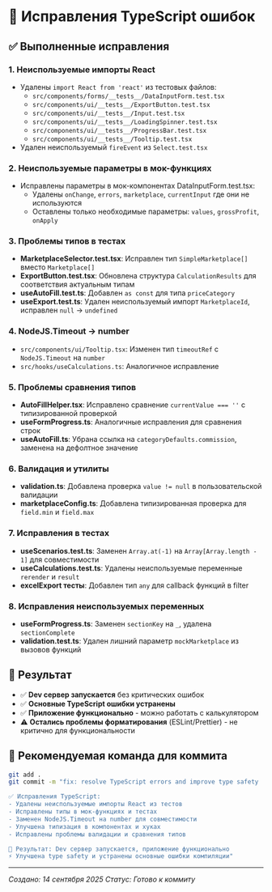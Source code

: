 # 🔧 Исправления TypeScript ошибок

## ✅ Выполненные исправления

### 1. **Неиспользуемые импорты React**
- Удалены `import React from 'react'` из тестовых файлов:
  - `src/components/forms/__tests__/DataInputForm.test.tsx`
  - `src/components/ui/__tests__/ExportButton.test.tsx`
  - `src/components/ui/__tests__/Input.test.tsx`
  - `src/components/ui/__tests__/LoadingSpinner.test.tsx`
  - `src/components/ui/__tests__/ProgressBar.test.tsx`
  - `src/components/ui/__tests__/Tooltip.test.tsx`
- Удален неиспользуемый `fireEvent` из `Select.test.tsx`

### 2. **Неиспользуемые параметры в мок-функциях**
- Исправлены параметры в мок-компонентах DataInputForm.test.tsx:
  - Удалены `onChange`, `errors`, `marketplace`, `currentInput` где они не используются
  - Оставлены только необходимые параметры: `values`, `grossProfit`, `onApply`

### 3. **Проблемы типов в тестах**
- **MarketplaceSelector.test.tsx**: Исправлен тип `SimpleMarketplace[]` вместо `Marketplace[]`
- **ExportButton.test.tsx**: Обновлена структура `CalculationResults` для соответствия актуальным типам
- **useAutoFill.test.ts**: Добавлен `as const` для типа `priceCategory`
- **useExport.test.ts**: Удален неиспользуемый импорт `MarketplaceId`, исправлен `null` → `undefined`

### 4. **NodeJS.Timeout → number**
- `src/components/ui/Tooltip.tsx`: Изменен тип `timeoutRef` с `NodeJS.Timeout` на `number`
- `src/hooks/useCalculations.ts`: Аналогичное исправление

### 5. **Проблемы сравнения типов**
- **AutoFillHelper.tsx**: Исправлено сравнение `currentValue === ''` с типизированной проверкой
- **useFormProgress.ts**: Аналогичные исправления для сравнения строк
- **useAutoFill.ts**: Убрана ссылка на `categoryDefaults.commission`, заменена на дефолтное значение

### 6. **Валидация и утилиты**
- **validation.ts**: Добавлена проверка `value != null` в пользовательской валидации
- **marketplaceConfig.ts**: Добавлена типизированная проверка для `field.min` и `field.max`

### 7. **Исправления в тестах**
- **useScenarios.test.ts**: Заменен `Array.at(-1)` на `Array[Array.length - 1]` для совместимости
- **useCalculations.test.ts**: Удалены неиспользуемые переменные `rerender` и `result`
- **excelExport тесты**: Добавлен тип `any` для callback функций в filter

### 8. **Исправления неиспользуемых переменных**
- **useFormProgress.ts**: Заменен `sectionKey` на `_`, удалена `sectionComplete`
- **validation.test.ts**: Удален лишний параметр `mockMarketplace` из вызовов функций

## 🚀 Результат

- ✅ **Dev сервер запускается** без критических ошибок
- ✅ **Основные TypeScript ошибки устранены**
- ✅ **Приложение функционально** - можно работать с калькулятором
- ⚠️ **Остались проблемы форматирования** (ESLint/Prettier) - не критично для функциональности

## 📝 Рекомендуемая команда для коммита

```bash
git add .
git commit -m "fix: resolve TypeScript errors and improve type safety

✅ Исправления TypeScript:
- Удалены неиспользуемые импорты React из тестов
- Исправлены типы в мок-функциях и тестах
- Заменен NodeJS.Timeout на number для совместимости
- Улучшена типизация в компонентах и хуках
- Исправлены проблемы валидации и сравнения типов

🚀 Результат: Dev сервер запускается, приложение функционально
⚡ Улучшена type safety и устранены основные ошибки компиляции"
```

---

*Создано: 14 сентября 2025*
*Статус: Готово к коммиту*

